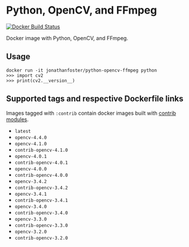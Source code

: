 # Python, OpenCV, and FFmpeg

[![Docker Build Status](https://img.shields.io/docker/build/jonathanfoster/python-opencv-ffmpeg)](https://hub.docker.com/r/jonathanfoster/python-opencv-ffmpeg)

Docker image with Python, OpenCV, and FFmpeg.

## Usage

    docker run -it jonathanfoster/python-opencv-ffmpeg python
    >>> import cv2
    >>> print(cv2.__version__)

## Supported tags and respective Dockerfile links

Images tagged with `:contrib` contain docker images built with [contrib modules](https://github.com/opencv/opencv_contrib/).

- `latest`
- `opencv-4.4.0`
- `opencv-4.1.0`
- `contrib-opencv-4.1.0`
- `opencv-4.0.1`
- `contrib-opencv-4.0.1`
- `opencv-4.0.0`
- `contrib-opencv-4.0.0`
- `opencv-3.4.2`
- `contrib-opencv-3.4.2`
- `opencv-3.4.1`
- `contrib-opencv-3.4.1`
- `opencv-3.4.0`
- `contrib-opencv-3.4.0`
- `opencv-3.3.0`
- `contrib-opencv-3.3.0`
- `opencv-3.2.0`
- `contrib-opencv-3.2.0`
